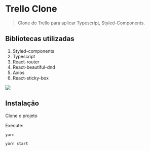 
# Trello Clone
> Clone do Trello para aplicar Typescript, Styled-Components.

## Bibliotecas utilizadas

1. Styled-components
2. Typescript
3. React-router
4. React-beautiful-dnd
5. Axios
6. React-sticky-box

![](../header.png)

## Instalação

Clone o projeto

Execute:
```sh
yarn
```
```sh
yarn start
```
